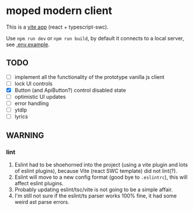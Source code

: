 # moped modern client

This is a [vite app](https://vitejs.dev/) (react + typescript-swc).

Use `npm run dev` or `npm run build`, by default it connects to a local server, see [.env.example](./.env.example).

## TODO

- [ ] implement all the functionality of the prototype vanilla js client
- [ ] lock UI controls
- [x] Button (and ApiButton?) control disabled state
- [ ] optimistic UI updates
- [ ] error handling
- [ ] ytdlp
- [ ] lyrics

## WARNING

### lint

1. Eslint had to be shoehorned into the project (using a vite plugin and lots of eslint plugins),
   because Vite (react SWC template) did not lint(?).
2. Eslint will move to a new config format (good bye to `.eslintrc`), this will affect eslint plugins.
3. Probably updating eslint/tsc/vite is not going to be a simple affair.
4. I'm still not sure if the eslint/ts parser works 100% fine, it had some weird ast parse errors.
